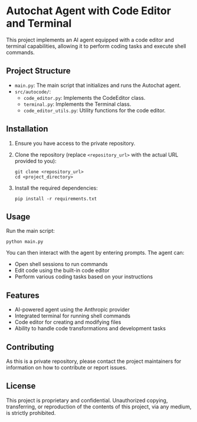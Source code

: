 # Autochat Agent with Code Editor and Terminal

This project implements an AI agent equipped with a code editor and terminal capabilities, allowing it to perform coding tasks and execute shell commands.

## Project Structure

- `main.py`: The main script that initializes and runs the Autochat agent.
- `src/autocode/`:
  - `code_editor.py`: Implements the CodeEditor class.
  - `terminal.py`: Implements the Terminal class.
  - `code_editor_utils.py`: Utility functions for the code editor.

## Installation

1. Ensure you have access to the private repository.

2. Clone the repository (replace `<repository_url>` with the actual URL provided to you):
   ```
   git clone <repository_url>
   cd <project_directory>
   ```

3. Install the required dependencies:
   ```
   pip install -r requirements.txt
   ```

## Usage

Run the main script:

```
python main.py
```

You can then interact with the agent by entering prompts. The agent can:

- Open shell sessions to run commands
- Edit code using the built-in code editor
- Perform various coding tasks based on your instructions

## Features

- AI-powered agent using the Anthropic provider
- Integrated terminal for running shell commands
- Code editor for creating and modifying files
- Ability to handle code transformations and development tasks

## Contributing

As this is a private repository, please contact the project maintainers for information on how to contribute or report issues.

## License

This project is proprietary and confidential. Unauthorized copying, transferring, or reproduction of the contents of this project, via any medium, is strictly prohibited.
